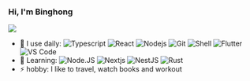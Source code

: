 ### Hi, I'm Binghong

![](https://github-readme-stats.vercel.app/api?username=binghong-chen)

- 🚀 I use daily:
  ![Typescript](https://img.shields.io/badge/-Typescript-black?style=plastic&logo=typescript)
  ![React](https://img.shields.io/badge/-React-3b2e5a?style=plastic&logo=React)
  ![Nodejs](https://img.shields.io/badge/-Nodejs-3b2e5a?style=plastic&logo=ts-node)
  ![Git](https://img.shields.io/badge/-Git-black?style=plastic&logo=git)
  ![Shell](https://img.shields.io/badge/-Shell-blasck?style=plastic&logo=Shell)
  ![Flutter](https://img.shields.io/badge/-Flutter-blasck?style=plastic&logo=Flutter)
  ![VS Code](https://img.shields.io/badge/-VS%20Code-007ACC?style=plastic&logo=visual-studio-code)
- 🌱 Learning:
  ![Node.JS](https://img.shields.io/badge/-Node.JS-black?style=plastic&logo=Node.js) ![Nextjs](https://img.shields.io/badge/-Nextjs-000000?style=plastic&logo=Next.js) ![NestJS](https://img.shields.io/badge/-NestJS-E0234E?style=plastic&logo=NestJS)
  ![Rust](https://img.shields.io/badge/-Rust-black?style=plastic&logo=rust)
- ⚡️ hobby: I like to travel, watch books and workout

<!-- 图标连接https://simpleicons.org/?q=node -->
